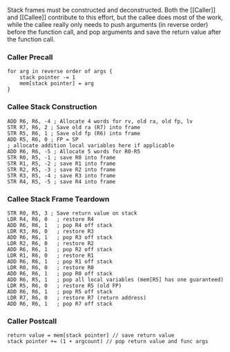 Stack frames must be constructed and deconstructed. Both the [[Caller]] and [[Callee]] contribute to this effort, but the callee does most of the work, while the callee really only needs to push arguments (in reverse order) before the function call, and pop arguments and save the return value after the function call.
### Caller Precall
```
for arg in reverse order of args {
	stack pointer -= 1
	mem[stack pointer] = arg
}
```
### Callee Stack Construction
```
ADD R6, R6, -4 ; Allocate 4 words for rv, old ra, old fp, lv  
STR R7, R6, 2 ; Save old ra (R7) into frame  
STR R5, R6, 1 ; Save old fp (R6) into frame  
ADD R5, R6, 0 ; FP = SP  
; allocate addition local variables here if applicable
ADD R6, R6, -5 ; Allocate 5 words for R0-R5  
STR R0, R5, -1 ; save R0 into frame  
STR R1, R5, -2 ; save R1 into frame  
STR R2, R5, -3 ; save R2 into frame  
STR R3, R5, -4 ; save R3 into frame  
STR R4, R5, -5 ; save R4 into frame
```
### Callee Stack Frame Teardown
```
STR R0, R5, 3 ; Save return value on stack
LDR R4, R6, 0   ; restore R4
ADD R6, R6, 1   ; pop R4 off stack
LDR R3, R6, 0   ; restore R3
ADD R6, R6, 1   ; pop R3 off stack
LDR R2, R6, 0   ; restore R2
ADD R6, R6, 1   ; pop R2 off stack
LDR R1, R6, 0   ; restore R1
ADD R6, R6, 1   ; pop R1 off stack
LDR R0, R6, 0   ; restore R0
ADD R6, R6, 1   ; pop R0 off stack
ADD R6, R5, 1   ; pop all local variables (mem[R5] has one guaranteed)
LDR R5, R6, 0   ; restore R5 (old FP)
ADD R6, R6, 1   ; pop R5 off stack
LDR R7, R6, 0   ; restore R7 (return address)
ADD R6, R6, 1   ; pop R7 off stack
```
### Caller Postcall
```
return value = mem[stack pointer] // save return value
stack pointer += (1 + argcount) // pop return value and func args
```
